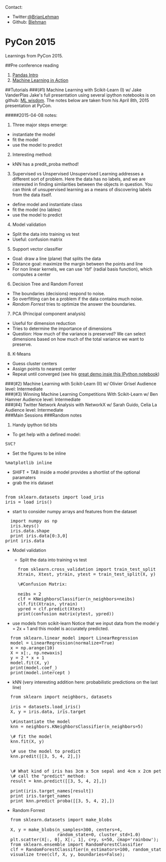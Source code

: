 Contact:  
  *  Twitter:[@BrianLehman](https://twitter.com/BrianLehman)  
  *  Github: [Blehman](https://github.com/blehman)

# PyCon 2015
Learnings from PyCon 2015.

##Pre conference reading

1.  [Pandas Intro](http://pandas.pydata.org/pandas-docs/version/0.15.2/10min.html)
2.  [Machine Learning in Action](http://www.manning.com/pharrington/)

##Tutorials
###(\#1) Machine Learning with Scikit-Learn (I) w/ Jake VanderPlas
Jake's full presentation using several ipython notebooks is on github: [ML wisdom](https://github.com/jakevdp/sklearn_pycon2015). The notes below are taken from his April 8th, 2015 presentation at PyCon.

#####2015-04-08 notes:  
1. Three major steps emerge:  
  *  instantiate the model
  *  fit the model
  *  use the model to predict    

2. Interesting method:  
  *  kNN has a predit_proba method!

3. Supervised vs Unspervised
Unsupervised Learning addresses a different sort of problem. Here the data has no labels, and we are interested in finding similarities between the objects in question. You can think of unsupervised learning as a means of discovering labels from the data itself.
  - define model and instantiate class
  - fit the model (no lables)
  - use the model to predict

4. Model validation
  - Split the data into training vs test
  - Useful: confusion matrix

5. Support vector classifier
  - Goal: draw a line (plane) that splits the data
  - Distance goal: maximize the margin between the points and line 
  - For non linear kernels, we can use 'rbf' (radial basis function),
    which computes a center  

6. Decision Tree and Random Forrest
  - The boundaries (decisions) respond to noise.
  - So overfitting can be a problem if the data contains much noise.
  - *Random Forrest* tries to optimize the answer the boundaries.

7. PCA (Principal component analysis)
  - Useful for dimension reduction
  - Tries to determine the importance of dimensions
  - Question: How much of the variance is preserved? We can select
    dimensions based on how much of the total variance we want to
preserve.

8. K-Means
  - Guess cluster centers
  - Assign points to nearest center
  - Repeat until converged (see his [great demo insie this IPython notebook](https://github.com/jakevdp/sklearn_pycon2015/blob/master/notebooks/04.2-Clustering-KMeans.ipynb))


###(\#2) Machine Learning with Scikit-Learn (II) w/ Olivier Grisel
Audience level: Intermediate  
###(\#3) Winning Machine Learning Competitions With Scikit-Learn w/ Ben Hamner
Audience level: Intermediate  
###(\#4) Twitter Network Analysis with NetworkX w/ Sarah Guido, Celia La
Audience level: Intermediate  
###Main Sessions
###Random notes
1. Handy ipython tid bits  
  - To get help with a defined model:
<pre>
SVC?
</pre>
  - Set the figures to be inline  
<pre>
%matplotlib inline
</pre>
  - SHIFT + TAB inside a model provides a shortlist of the optional paramaters  
  - grab the iris dataset
<pre> 
from sklearn.datasets import load_iris 
iris = load_iris()
</pre>
- start to consider numpy arrays and features from the dataset  
<pre>
  import numpy as np  
  iris.keys()
  iris.data.shape
  print iris.data[0:3,0]  
print iris.data  
</pre>

- Model validation
  - Split the data into training vs test
  <pre>
    from sklearn.cross_validation import train_test_split
    Xtrain, Xtest, ytrain, ytest = train_test_split(X, y)

    \#Confusion Matrix:

    neibs = 2
    clf = KNeighborsClassifier(n_neighbors=neibs)
    clf.fit(Xtrain, ytrain)
    ypred = clf.predict(Xtest)
    print(confusion_matrix(ytest, ypred))
  </pre>

- use models from scikit-learn
Notice that we input data from the model y = 2x + 1 and this model is
accurately predicted.
<pre>
  from sklearn.linear_model import LinearRegression
  model = LinearRegression(normalize=True)
  x = np.arange(10)
  X = x[:, np.newaxis]
  y = 2 * x + 1
  model.fit(X, y)
  print(model.coef_)
  print(model.intercept_)
</pre>

- kNN (very interesting addition here: probabilistic predictions on the
  last line)
<pre>
  from sklearn import neighbors, datasets

  iris = datasets.load_iris()
  X, y = iris.data, iris.target

  \#instantiate the model
  knn = neighbors.KNeighborsClassifier(n_neighbors=5)

  \# fit the model
  knn.fit(X, y)

  \# use the model to predict
  knn.predit([[3, 5, 4, 2],])


  \# What kind of iris has 3cm x 5cm sepal and 4cm x 2cm petal?
  \# call the "predict" method:
  result = knn.predict([[3, 5, 4, 2],])

  print(iris.target_names[result])
  print iris.target_names
  print knn.predict_proba([[3, 5, 4, 2],])
</pre>

- Random Forrest
<pre>
  from sklearn.datasets import make_blobs

  X, y = make_blobs(n_samples=300, centers=4,
                    random_state=0, cluster_std=1.0)
  plt.scatter(X[:, 0], X[:, 1], c=y, s=50, cmap='rainbow');
  from sklearn.ensemble import RandomForestClassifier
  clf = RandomForestClassifier(n_estimators=100, random_state=0)
  visualize_tree(clf, X, y, boundaries=False);
</pre>




